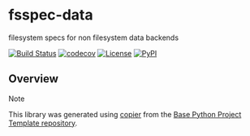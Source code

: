 # fsspec-data

filesystem specs for non filesystem data backends

[![Build Status](https://github.com/1kbgz/fsspec-data/actions/workflows/build.yaml/badge.svg?branch=main&event=push)](https://github.com/1kbgz/fsspec-data/actions/workflows/build.yaml)
[![codecov](https://codecov.io/gh/1kbgz/fsspec-data/branch/main/graph/badge.svg)](https://codecov.io/gh/1kbgz/fsspec-data)
[![License](https://img.shields.io/github/license/1kbgz/fsspec-data)](https://github.com/1kbgz/fsspec-data)
[![PyPI](https://img.shields.io/pypi/v/fsspec-data.svg)](https://pypi.python.org/pypi/fsspec-data)

## Overview

> [!NOTE]
> This library was generated using [copier](https://copier.readthedocs.io/en/stable/) from the [Base Python Project Template repository](https://github.com/python-project-templates/base).
